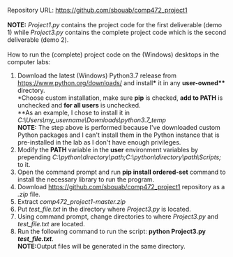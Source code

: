Repository URL: https://github.com/sbouab/comp472_project1
<br>
<br>
<b>NOTE:</b> <i>Project1.py</i> contains the project code for the first deliverable (demo 1) while <i>Project3.py</i> contains the complete project code which is the second deliverable (demo 2).
<br>
<br>
How to run the (complete) project code on the (Windows) desktops in the computer labs:
<br>
1) Download the latest (Windows) Python3.7 release from https://www.python.org/downloads/ and install<b>*</b> it in any <b>user-owned</b><b>**</b> directory.
<br>*Choose custom installation, make sure <b>pip</b> is checked, <b>add to PATH</b> is unchecked and <b>for all users</b> is unchecked.
<br>**As an example, I chose to install it in <i>C:\Users\my_username\Downloads\python3.7_temp</i>
<br><b>NOTE:</b> The step above is performed because I've downloaded custom Python packages and I can't install them in the Python instance that is pre-installed in the lab as I don't have enough privileges.
2) Modify the <b>PATH</b> variable in the <b>user</b> environment variables by prepending <i>C:\python\directory\path\;C:\python\directory\path\Scripts\;</i> to it.
3) Open the command prompt and run <b>pip install ordered-set</b> command to install the necessary library to run the program.
4) Download https://github.com/sbouab/comp472_project1 repository as a <i>.zip</i> file.
5) Extract <i>comp472_project1-master.zip</i>
6) Put <i>test_file.txt</i> in the directory where <i>Project3.py</i> is located.
7) Using command prompt, change directories to where <i>Project3.py</i> and <i>test_file.txt</i> are located.
8) Run the following command to run the script: <b>python Project3.py <i>test_file.txt</i></b>.
<br><b>NOTE:</b>Output files will be generated in the same directory.
